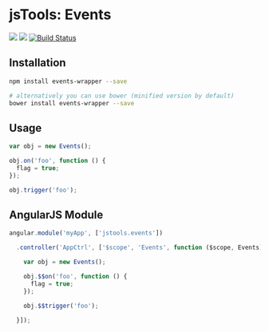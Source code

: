 # jsTools: Events

[![](https://img.shields.io/npm/v/events-wrapper.svg)](https://www.npmjs.com/package/events-wrapper) [![](https://img.shields.io/bower/v/events-wrapper.svg)](http://bower.io/search/?q=events-wrapper) [![Build Status](https://travis-ci.org/jstools/events.svg?branch=master)](https://travis-ci.org/jstools/events)

Installation
------------
``` sh
npm install events-wrapper --save

# alternatively you can use bower (minified version by default)
bower install events-wrapper --save
```

Usage
-----
``` js
var obj = new Events();

obj.on('foo', function () {
  flag = true;
});

obj.trigger('foo');
```
AngularJS Module
----------------
``` js
angular.module('myApp', ['jstools.events'])

  .controller('AppCtrl', ['$scope', 'Events', function ($scope, Events) {

    var obj = new Events();

    obj.$$on('foo', function () {
      flag = true;
    });

    obj.$$trigger('foo');

  }]);
```
